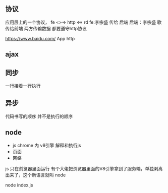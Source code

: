 ## 协议
应用层上的一个协议，
fe    <>=>    http    <=>    rd
fe:李宗盛   传给  后端
后端：李宗盛    歌传给前端
两方传输数据  都要遵守http协议


https://www.baidu.com/
App   http

## ajax

## 同步
一行接着一行执行
## 异步
代码书写的顺序 并不是执行的顺序


## node
- js    chrome 内 v8引擎 解释和执行js
- 页面
- 网络

js 只在浏览器里面运行
有个大佬把浏览器里面的V8引擎拿到了服务端，单独剥离出来了，这个新语言就叫 node
<!-- 用node -->
node index.js 